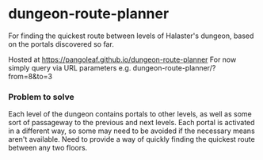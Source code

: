 # dungeon-route-planner
For finding the quickest route between levels of Halaster's dungeon, based on the portals discovered so far.

Hosted at https://pangoleaf.github.io/dungeon-route-planner
For now simply query via URL parameters e.g. dungeon-route-planner/?from=8&to=3

### Problem to solve
Each level of the dungeon contains portals to other levels, as well as some sort of passageway to the previous and next levels.
Each portal is activated in a different way, so some may need to be avoided if the necessary means aren't available.
Need to provide a way of quickly finding the quickest route between any two floors.
